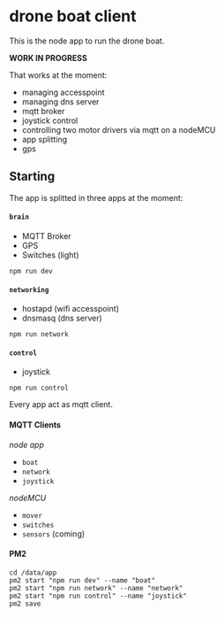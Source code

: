 # drone boat client
This is the node app to run the drone boat.

**WORK IN PROGRESS**

That works at the moment:

- managing accesspoint
- managing dns server
- mqtt broker
- joystick control
- controlling two motor drivers via mqtt on a nodeMCU
- app splitting
- gps

## Starting
The app is splitted in three apps at the moment:

#### `brain`
- MQTT Broker
- GPS
- Switches (light)

```
npm run dev
```

#### `networking`
- hostapd (wifi accesspoint)
- dnsmasq (dns server)

```
npm run network
```

#### `control`
- joystick
```
npm run control
```

Every app act as mqtt client. 

#### MQTT Clients
 
*node app*
- `boat`
- `network`
- `joystick`

*nodeMCU*
- `mover`
- `switches`
- `sensors` (coming)

#### PM2
```
cd /data/app
pm2 start "npm run dev" --name "boat"
pm2 start "npm run network" --name "network"
pm2 start "npm run control" --name "joystick"
pm2 save

```